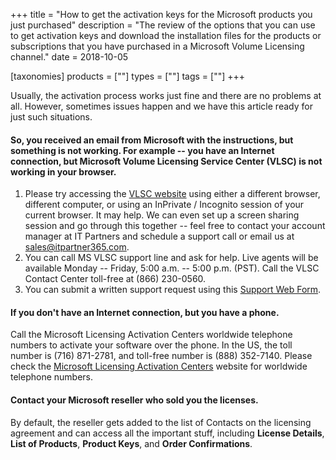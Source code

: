 +++
title = "How to get the activation keys for the Microsoft products you just purchased"
description = "The review of the options that you can use to get activation keys and download the installation files for the products or subscriptions that you have purchased in a Microsoft Volume Licensing channel."
date = 2018-10-05

[taxonomies]
products = [""]
types = [""]
tags = [""]
+++

Usually, the activation process works just fine and there are no
problems at all. However, sometimes issues happen and we have this
article ready for just such situations.

#### So, you received an email from Microsoft with the instructions, but something is not working. For example -- you have an Internet connection, but Microsoft Volume Licensing Service Center (VLSC) is not working in your browser.

1.  Please try accessing the [VLSC
    website](https://www.microsoft.com/Licensing/servicecenter/default.aspx)
    using either a different browser, different computer, or using an
    InPrivate / Incognito session of your current browser. It may help.
    We can even set up a screen sharing session and go through this
    together -- feel free to contact your account manager at IT Partners
    and schedule a support call or email us at <sales@itpartner365.com>.
2.  You can call MS VLSC support line and ask for help. Live
    agents will be available Monday -- Friday, 5:00 a.m. -- 5:00 p.m.
    (PST). Call the VLSC Contact Center toll-free 
    at (866) 230-0560.
3.  You can submit a written support request using this [Support Web
    Form](https://support.microsoft.com/en-us/supportrequestform/2afa6f15-b710-db46-909a-8346017c802f?sl=en&sc=US).

#### If you don't have an Internet connection, but you have a phone.

Call the Microsoft Licensing Activation Centers worldwide telephone
numbers to activate your software over the phone. In the US, the toll number
is (716) 871-2781, and toll-free number is (888) 352-7140. Please check
the [Microsoft Licensing Activation
Centers](https://www.microsoft.com/en-us/licensing/existing-customer/activation-centers)
website for worldwide telephone numbers.

#### Contact your Microsoft reseller who sold you the licenses.

By default, the reseller gets added to the list of Contacts on the
licensing agreement and can access all the important stuff, including
**License Details**, **List of Products**, **Product Keys**, and **Order
Confirmations**.
